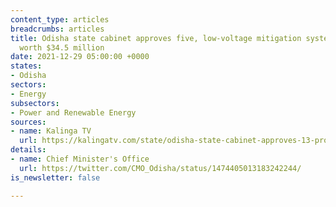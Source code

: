 ```yaml
---
content_type: articles
breadcrumbs: articles
title: Odisha state cabinet approves five, low-voltage mitigation system projects
  worth $34.5 million
date: 2021-12-29 05:00:00 +0000
states:
- Odisha
sectors:
- Energy
subsectors:
- Power and Renewable Energy
sources:
- name: Kalinga TV
  url: https://kalingatv.com/state/odisha-state-cabinet-approves-13-proposals-rural-low-voltage-issue-to-be-solved/
details:
- name: Chief Minister's Office
  url: https://twitter.com/CMO_Odisha/status/1474405013183242244/
is_newsletter: false

---
```


